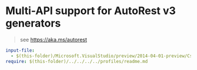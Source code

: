 # Multi-API support for AutoRest v3 generators

> see https://aka.ms/autorest

``` yaml $(enable-multi-api)
input-file:
  - $(this-folder)/Microsoft.VisualStudio/preview/2014-04-01-preview/Csm.json
require: $(this-folder)/../../../../profiles/readme.md
```
